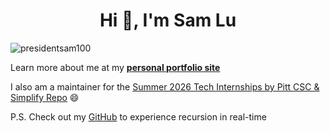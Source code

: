 <h1 align="center">Hi 👋, I'm Sam Lu</h1>

<p align="left"> <img src="https://komarev.com/ghpvc/?username=presidentsam100&label=Profile%20views&color=0e75b6&style=flat" alt="presidentsam100" /> </p>

Learn more about me at my **[personal portfolio site](https://presidentsam100.github.io/)**

I also am a maintainer for the [Summer 2026 Tech Internships by Pitt CSC & Simplify Repo](https://github.com/SimplifyJobs/Summer2026-Internships) 😄

P.S. Check out my [GitHub](https://github.com/PresidentSam100) to experience recursion in real-time
